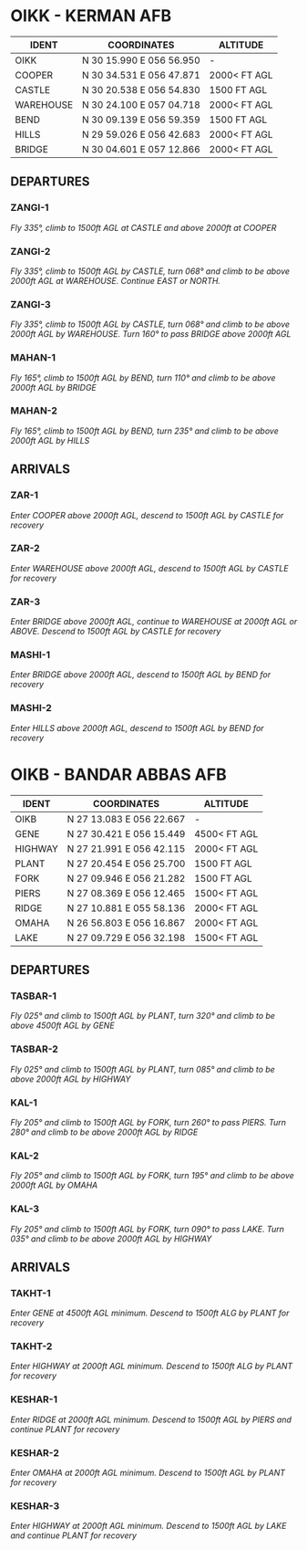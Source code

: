 # OIKK - KERMAN AFB

| IDENT     | COORDINATES              | ALTITUDE     |
| --------- | ------------------------ | ------------ |
| OIKK      | N 30 15.990 E 056 56.950 | -            |
| COOPER    | N 30 34.531 E 056 47.871 | 2000< FT AGL |
| CASTLE    | N 30 20.538 E 056 54.830 | 1500 FT AGL  |
| WAREHOUSE | N 30 24.100 E 057 04.718 | 2000< FT AGL |
| BEND      | N 30 09.139 E 056 59.359 | 1500 FT AGL  |
| HILLS     | N 29 59.026 E 056 42.683 | 2000< FT AGL |
| BRIDGE    | N 30 04.601 E 057 12.866 | 2000< FT AGL |

## DEPARTURES

### ZANGI-1
*Fly 335°, climb to 1500ft AGL at CASTLE and above 2000ft at COOPER*

### ZANGI-2
*Fly 335°, climb to 1500ft AGL by CASTLE, turn 068° and climb to be above 2000ft AGL at WAREHOUSE. Continue EAST or NORTH.*

### ZANGI-3
*Fly 335°, climb to 1500ft AGL by CASTLE, turn 068° and climb to be above 2000ft AGL by WAREHOUSE. Turn 160° to pass BRIDGE above 2000ft AGL*

### MAHAN-1
*Fly 165°, climb to 1500ft AGL by BEND, turn 110° and climb to be above 2000ft AGL by BRIDGE*

### MAHAN-2
*Fly 165°, climb to 1500ft AGL by BEND, turn 235° and climb to be above 2000ft AGL by HILLS*

## ARRIVALS

### ZAR-1
*Enter COOPER above 2000ft AGL, descend to 1500ft AGL by CASTLE for recovery*

### ZAR-2
*Enter WAREHOUSE above 2000ft AGL, descend to 1500ft AGL by CASTLE for recovery*

### ZAR-3
*Enter BRIDGE above 2000ft AGL, continue to WAREHOUSE at 2000ft AGL or ABOVE. Descend to 1500ft AGL by CASTLE for recovery*

### MASHI-1
*Enter BRIDGE above 2000ft AGL, descend to 1500ft AGL by BEND for recovery*

### MASHI-2
*Enter HILLS above 2000ft AGL, descend to 1500ft AGL by BEND for recovery*

# OIKB - BANDAR ABBAS AFB

| IDENT   | COORDINATES              | ALTITUDE     |
| ------- | ------------------------ | ------------ |
| OIKB    | N 27 13.083 E 056 22.667 | -            |
| GENE    | N 27 30.421 E 056 15.449 | 4500< FT AGL |
| HIGHWAY | N 27 21.991 E 056 42.115 | 2000< FT AGL |
| PLANT   | N 27 20.454 E 056 25.700 | 1500 FT AGL  |
| FORK    | N 27 09.946 E 056 21.282 | 1500 FT AGL  |
| PIERS   | N 27 08.369 E 056 12.465 | 1500< FT AGL |
| RIDGE   | N 27 10.881 E 055 58.136 | 2000< FT AGL |
| OMAHA   | N 26 56.803 E 056 16.867 | 2000< FT AGL |
| LAKE    | N 27 09.729 E 056 32.198 | 1500< FT AGL |

## DEPARTURES

### TASBAR-1
*Fly 025° and climb to 1500ft AGL by PLANT, turn 320° and climb to be above 4500ft AGL by GENE*

### TASBAR-2
*Fly 025° and climb to 1500ft AGL by PLANT, turn 085° and climb to be above 2000ft AGL by HIGHWAY*

### KAL-1
*Fly 205° and climb to 1500ft AGL by FORK, turn 260° to pass PIERS. Turn 280° and climb to be above 2000ft AGL by RIDGE*

### KAL-2
*Fly 205° and climb to 1500ft AGL by FORK, turn 195° and climb to be above 2000ft AGL by OMAHA*

### KAL-3
*Fly 205° and climb to 1500ft AGL by FORK, turn 090° to pass LAKE. Turn 035° and climb to be above 2000ft AGL by HIGHWAY*

## ARRIVALS

### TAKHT-1
*Enter GENE at 4500ft AGL minimum. Descend to 1500ft ALG by PLANT for recovery*

### TAKHT-2
*Enter HIGHWAY at 2000ft AGL minimum. Descend to 1500ft ALG by PLANT for recovery*

### KESHAR-1
*Enter RIDGE at 2000ft AGL minimum. Descend to 1500ft AGL by PIERS and continue PLANT for recovery*

### KESHAR-2
*Enter OMAHA at 2000ft AGL minimum. Descend to 1500ft AGL by PLANT for recovery*

### KESHAR-3
*Enter HIGHWAY at 2000ft AGL minimum. Descend to 1500ft AGL by LAKE and continue PLANT for recovery*